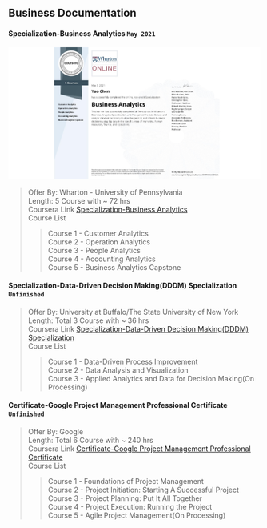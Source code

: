 ## Business Documentation

#### Specialization-Business Analytics `May 2021`

![Certificate](Specialization-Business%20Analytics/Specialization-Business%20Analytics.jpeg)

> Offer By: Wharton - University of Pennsylvania  
> Length: 5 Course with ~ 72 hrs  
> Coursera Link [Specialization-Business Analytics](https://www.coursera.org/specializations/business-analytics)  
> Course List
>
> > Course 1 - Customer Analytics  
> > Course 2 - Operation Analytics  
> > Course 3 - People Analytics  
> > Course 4 - Accounting Analytics  
> > Course 5 - Business Analytics Capstone

#### Specialization-Data-Driven Decision Making(DDDM) Specialization `Unfinished`

<!-- ![Certificate](Specialization-Business%20Analytics/Specialization-Business%20Analytics.jpeg) -->

> Offer By: University at Buffalo/The State University of New York  
> Length: Total 3 Course with ~ 36 hrs  
> Coursera Link [Specialization-Data-Driven Decision Making(DDDM) Specialization](https://www.coursera.org/specializations/data-driven-decision-making)  
> Course List
>
> > Course 1 - Data-Driven Process Improvement  
> > Course 2 - Data Analysis and Visualization  
> > Course 3 - Applied Analytics and Data for Decision Making(On Processing)

#### Certificate-Google Project Management Professional Certificate `Unfinished`

<!-- ![Certificate](Specialization-Business%20Analytics/Specialization-Business%20Analytics.jpeg) -->

> Offer By: Google  
> Length: Total 6 Course with ~ 240 hrs  
> Coursera Link [Certificate-Google Project Management Professional Certificate](https://www.coursera.org/professional-certificates/google-project-management)  
> Course List
>
> > Course 1 - Foundations of Project Management  
> > Course 2 - Project Initiation: Starting A Successful Project  
> > Course 3 - Project Planning: Put It All Together  
> > Course 4 - Project Execution: Running the Project  
> > Course 5 - Agile Project Management(On Processing)
